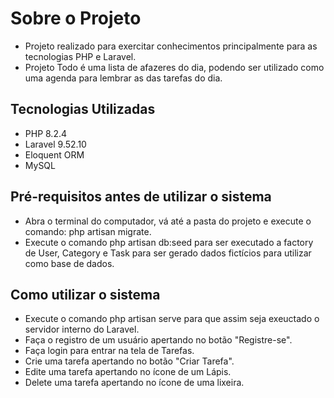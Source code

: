 # Sobre o Projeto

- Projeto realizado para exercitar conhecimentos principalmente para as tecnologias PHP e Laravel.
- Projeto Todo é uma lista de afazeres do dia, podendo ser utilizado como uma agenda para lembrar as das
tarefas do dia.

## Tecnologias Utilizadas

- PHP 8.2.4
- Laravel 9.52.10
- Eloquent ORM
- MySQL

## Pré-requisitos antes de utilizar o sistema

- Abra o terminal do computador, vá até a pasta do projeto e execute o comando: php artisan migrate.
- Execute o comando php artisan db:seed para ser executado a factory de User, Category e Task para ser gerado dados fictícios para utilizar como base de dados.

## Como utilizar o sistema

- Execute o comando php artisan serve para que assim seja exeuctado o servidor interno do Laravel.
- Faça o registro de um usuário apertando no botão "Registre-se".
- Faça login para entrar na tela de Tarefas.
- Crie uma tarefa apertando no botão "Criar Tarefa".
- Edite uma tarefa apertando no ícone de um Lápis.
- Delete uma tarefa apertando no ícone de uma lixeira.